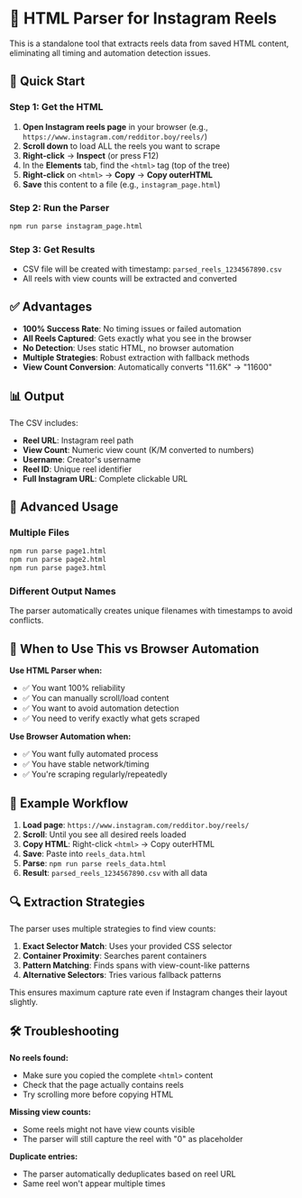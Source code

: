 # 📄 HTML Parser for Instagram Reels

This is a standalone tool that extracts reels data from saved HTML content, eliminating all timing and automation detection issues.

## 🚀 Quick Start

### Step 1: Get the HTML
1. **Open Instagram reels page** in your browser (e.g., `https://www.instagram.com/redditor.boy/reels/`)
2. **Scroll down** to load ALL the reels you want to scrape
3. **Right-click** → **Inspect** (or press F12)
4. In the **Elements** tab, find the `<html>` tag (top of the tree)
5. **Right-click** on `<html>` → **Copy** → **Copy outerHTML**
6. **Save** this content to a file (e.g., `instagram_page.html`)

### Step 2: Run the Parser
```bash
npm run parse instagram_page.html
```

### Step 3: Get Results
- CSV file will be created with timestamp: `parsed_reels_1234567890.csv`
- All reels with view counts will be extracted and converted

## ✅ Advantages

- **100% Success Rate**: No timing issues or failed automation
- **All Reels Captured**: Gets exactly what you see in the browser
- **No Detection**: Uses static HTML, no browser automation
- **Multiple Strategies**: Robust extraction with fallback methods
- **View Count Conversion**: Automatically converts "11.6K" → "11600"

## 📊 Output

The CSV includes:
- **Reel URL**: Instagram reel path
- **View Count**: Numeric view count (K/M converted to numbers)
- **Username**: Creator's username
- **Reel ID**: Unique reel identifier
- **Full Instagram URL**: Complete clickable URL

## 🔧 Advanced Usage

### Multiple Files
```bash
npm run parse page1.html
npm run parse page2.html
npm run parse page3.html
```

### Different Output Names
The parser automatically creates unique filenames with timestamps to avoid conflicts.

## 🎯 When to Use This vs Browser Automation

**Use HTML Parser when:**
- ✅ You want 100% reliability
- ✅ You can manually scroll/load content
- ✅ You want to avoid automation detection
- ✅ You need to verify exactly what gets scraped

**Use Browser Automation when:**
- ✅ You want fully automated process
- ✅ You have stable network/timing
- ✅ You're scraping regularly/repeatedly

## 📝 Example Workflow

1. **Load page**: `https://www.instagram.com/redditor.boy/reels/`
2. **Scroll**: Until you see all desired reels loaded
3. **Copy HTML**: Right-click `<html>` → Copy outerHTML
4. **Save**: Paste into `reels_data.html`
5. **Parse**: `npm run parse reels_data.html`
6. **Result**: `parsed_reels_1234567890.csv` with all data

## 🔍 Extraction Strategies

The parser uses multiple strategies to find view counts:

1. **Exact Selector Match**: Uses your provided CSS selector
2. **Container Proximity**: Searches parent containers
3. **Pattern Matching**: Finds spans with view-count-like patterns
4. **Alternative Selectors**: Tries various fallback patterns

This ensures maximum capture rate even if Instagram changes their layout slightly.

## 🛠️ Troubleshooting

**No reels found:**
- Make sure you copied the complete `<html>` content
- Check that the page actually contains reels
- Try scrolling more before copying HTML

**Missing view counts:**
- Some reels might not have view counts visible
- The parser will still capture the reel with "0" as placeholder

**Duplicate entries:**
- The parser automatically deduplicates based on reel URL
- Same reel won't appear multiple times 